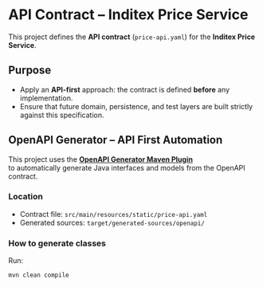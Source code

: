 # API Contract – Inditex Price Service

This project defines the **API contract** (`price-api.yaml`) for the **Inditex Price Service**.

## Purpose
- Apply an **API-first** approach: the contract is defined **before** any implementation.
- Ensure that future domain, persistence, and test layers are built strictly against this specification.

## OpenAPI Generator – API First Automation

This project uses the **[OpenAPI Generator Maven Plugin](https://openapi-generator.tech/)**  
to automatically generate Java interfaces and models from the OpenAPI contract.

### Location
- Contract file: `src/main/resources/static/price-api.yaml`
- Generated sources: `target/generated-sources/openapi/`

### How to generate classes
Run:
```bash
mvn clean compile
